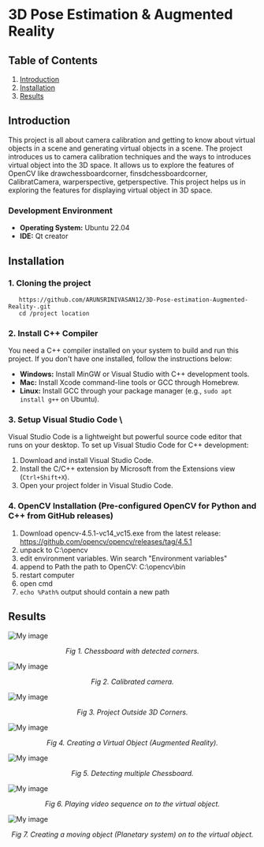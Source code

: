 # 3D Pose Estimation & Augmented Reality

## Table of Contents

1. [Introduction](#Introduction)
2. [Installation](#Installation)
3. [Results](#Results)

## Introduction
This project is all about camera calibration and getting to know about virtual objects in a scene and 
generating virtual objects in a scene. The project introduces us to camera calibration techniques and 
the ways to introduces virtual object into the 3D space. It allows us to explore the features of 
OpenCV like drawchessboardcorner, finsdchessboardcorner, CalibratCamera, warperspective, 
getperspective. This project helps us in exploring the features for displaying virtual object in 3D 
space. 

### Development Environment
- **Operating System:** Ubuntu 22.04
- **IDE:**  Qt creator


## Installation
### 1. Cloning the project
```
   https://github.com/ARUNSRINIVASAN12/3D-Pose-estimation-Augmented-Reality-.git
   cd /project location
```

### 2. Install C++ Compiler
   
  You need a C++ compiler installed on your system to build and run this project. If you don't have one installed, follow the instructions below:

  * **Windows:** Install MinGW or Visual Studio with C++ development tools.
  * **Mac:** Install Xcode command-line tools or GCC through Homebrew.
  * **Linux:** Install GCC through your package manager (e.g., `sudo apt install g++` on Ubuntu).
  
### 3. Setup Visual Studio Code \
Visual Studio Code is a lightweight but powerful source code editor that runs on your desktop. To set up Visual Studio Code for C++ development:

1. Download and install Visual Studio Code.
2. Install the C/C++ extension by Microsoft from the Extensions view (`Ctrl+Shift+X`).
3. Open your project folder in Visual Studio Code.

### 4. OpenCV Installation (Pre-configured OpenCV for Python and C++ from GitHub releases)
1. Download opencv-4.5.1-vc14_vc15.exe from the latest release: https://github.com/opencv/opencv/releases/tag/4.5.1
2. unpack to C:\opencv
3. edit environment variables. Win search "Environment variables"
4. append to Path the path to OpenCV: C:\opencv\bin
5. restart computer
6. open cmd
7. `echo %Path%` output should contain a new path

## Results

![My image](results/img.png)
<p align="center"><em> Fig 1. Chessboard with detected corners. </em></p>


![My image](results/img2.png)
<p align="center"><em> Fig 2. Calibrated camera. </em></p>


![My image](results/img3.png)
<p align="center"><em> Fig 3. Project Outside 3D Corners. </em></p>


![My image](results/img4.png)
<p align="center"><em> Fig 4. Creating a Virtual Object (Augmented Reality). </em></p>


![My image](results/img5.png)
<p align="center"><em> Fig 5. Detecting multiple Chessboard. </em></p>


![My image](results/img6.png)
<p align="center"><em> Fig 6. Playing video sequence on to the virtual object. </em></p>


![My image](results/img7.png)
<p align="center"><em> Fig 7. Creating a moving object (Planetary system) on to the virtual object. </em></p>
